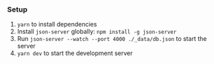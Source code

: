 ### Setup

1. `yarn` to install dependencies
2. Install `json-server` globally: `npm install -g json-server`
3. Run `json-server --watch --port 4000 ./_data/db.json` to start the server
4. `yarn dev` to start the development server